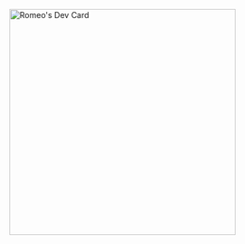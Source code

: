 <a href="https://github.com/romeomaryns"><img src="https://github.com/romeomaryns/romeomaryns/devcard.svg" width="400" alt="Romeo's Dev Card"/></a>
